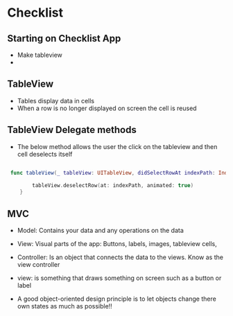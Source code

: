 # Checklist

## Starting on Checklist App

- Make tableview
- 
## TableView

- Tables display data in cells
- When a row is no longer displayed on screen the cell is reused

## TableView Delegate methods

- The below method allows the user the click on the tableview and then cell deselects itself
```swift

 func tableView(_ tableView: UITableView, didSelectRowAt indexPath: IndexPath) {
        
        tableView.deselectRow(at: indexPath, animated: true)
    }

```
## MVC

- Model: Contains your data and any operations on the data
- View: Visual parts of the app: Buttons, labels, images, tableview cells,
- Controller: Is an object that connects the data to the views. Know as the view controller

- view: is something that draws something on screen such as a button or label 

- A good object-oriented design principle is to let objects change there own states as much as possible!! 


